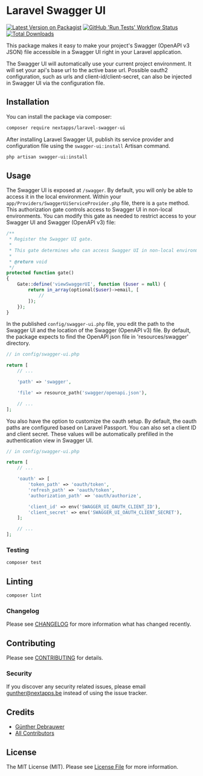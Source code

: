 # Laravel Swagger UI

[![Latest Version on Packagist](https://img.shields.io/packagist/v/nextapps/laravel-swagger-ui.svg?style=flat-square)](https://packagist.org/packages/nextapps/laravel-swagger-ui)
[![GitHub 'Run Tests' Workflow Status](https://img.shields.io/github/workflow/status/nextapps-be/laravel-swagger-ui/run-tests?label=tests&style=flat-square&logo=github)](https://github.com/nextapps-be/laravel-swagger-ui/actions?query=workflow%3Arun-tests)
[![Total Downloads](https://img.shields.io/packagist/dt/nextapps/laravel-swagger-ui.svg?style=flat-square)](https://packagist.org/packages/nextapps/laravel-swagger-ui)

This package makes it easy to make your project's Swagger (OpenAPI v3 JSON) file accessible in a Swagger UI right in your Laravel application.

The Swagger UI will automatically use your current project environment. It will set your api's base url to the active base url. Possible oauth2 configuration, such as urls and client-id/client-secret, can also be injected in Swagger UI via the configuration file.

## Installation

You can install the package via composer:

```bash
composer require nextapps/laravel-swagger-ui
```

After installing Laravel Swagger UI, publish its service provider and configuration file using the `swagger-ui:install` Artisan command.

```bash
php artisan swagger-ui:install
```

## Usage

The Swagger UI is exposed at `/swagger`. By default, you will only be able to access it in the local environment. Within your `app/Providers/SwaggerUiServiceProvider.php` file, there is a `gate` method. This authorization gate controls access to Swagger UI in non-local environments. You can modify this gate as needed to restrict access to your Swagger UI and Swagger (OpenAPI v3) file:

``` php
/**
 * Register the Swagger UI gate.
 *
 * This gate determines who can access Swagger UI in non-local environments.
 *
 * @return void
 */
protected function gate()
{
    Gate::define('viewSwaggerUI', function ($user = null) {
        return in_array(optional($user)->email, [
            //
        ]);
    });
}
```

In the published `config/swagger-ui.php` file, you edit the path to the Swagger UI and the location of the Swagger (OpenAPI v3) file. By default, the package expects to find the OpenAPI json file in 'resources/swagger' directory.

```php
// in config/swagger-ui.php

return [
    // ...

    'path' => 'swagger',

    'file' => resource_path('swagger/openapi.json'),

    // ...
];
```

You also have the option to customize the oauth setup. By default, the oauth paths are configured based on Laravel Passport.
You can also set a client ID and client secret. These values will be automatically prefilled in the authentication view in Swagger UI.

```php
// in config/swagger-ui.php

return [
    // ...

    'oauth' => [
        'token_path' => 'oauth/token',
        'refresh_path' => 'oauth/token',
        'authorization_path' => 'oauth/authorize',

        'client_id' => env('SWAGGER_UI_OAUTH_CLIENT_ID'),
        'client_secret' => env('SWAGGER_UI_OAUTH_CLIENT_SECRET'),
    ];

    // ...
];
```

### Testing

``` bash
composer test
```

## Linting

```bash
composer lint
```

### Changelog

Please see [CHANGELOG](CHANGELOG.md) for more information what has changed recently.

## Contributing

Please see [CONTRIBUTING](CONTRIBUTING.md) for details.

### Security

If you discover any security related issues, please email gunther@nextapps.be instead of using the issue tracker.

## Credits

- [Günther Debrauwer](https://github.com/gdebrauwer)
- [All Contributors](../../contributors)

## License

The MIT License (MIT). Please see [License File](LICENSE.md) for more information.
